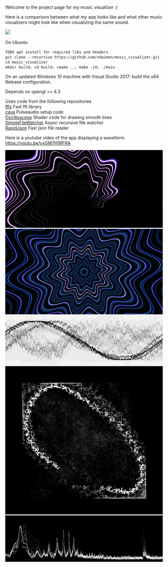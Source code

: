 Welcome to the project page for my music visualizer :)

Here is a comparison between what my app looks like and what other music
visualizers might look like when visualizing the same sound.

![](anim.gif)

On Ubuntu
```
TODO apt install for required libs and headers
git clone --recursive https://github.com/xdaimon/music_visualizer.git
cd music_visualizer
mkdir build; cd build; cmake ..; make -j4; ./main
```

On an updated Windows 10 machine with Visual Studio 2017: build the x64 Release configuration.

Depends on opengl >= 4.3

Uses code from the following repositories<br>
<a href="https://github.com/linkotec/ffts">ffts</a>
	Fast fft library<br>
<a href="https://github.com/karlstav/cava">cava</a>
	Pulseaudio setup code<br>
<a href="https://github.com/kritzikratzi/Oscilloscope">Oscilloscope</a>
	Shader code for drawing smooth lines<br>
<a href="https://github.com/shadowndacorner/SimpleFileWatcher">SimpleFileWatcher</a>
	Async recursive file watcher<br>
<a href="https://github.com/rapidjson/rapidjson">RapidJson</a>
	Fast json file reader<br>

Here is a youtube video of the app displaying a waveform.<br>
<a href="https://youtu.be/yxGM7H1RFRA">https://youtu.be/yxGM7H1RFRA</a>

![](example1.png)
![](example2.png)
![](example3.png)
![](example4.png)
![](example5.png)
